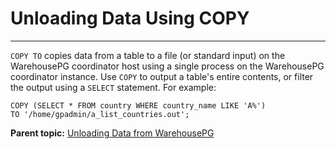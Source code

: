 # Unloading Data Using COPY
---

`COPY TO` copies data from a table to a file \(or standard input\) on the WarehousePG coordinator host using a single process on the WarehousePG coordinator instance. Use `COPY` to output a table's entire contents, or filter the output using a `SELECT` statement. For example:

```
COPY (SELECT * FROM country WHERE country_name LIKE 'A%') 
TO '/home/gpadmin/a_list_countries.out';

```

**Parent topic:** [Unloading Data from WarehousePG](../../load/topics/g-unloading-data-from-warehousepg.html)

